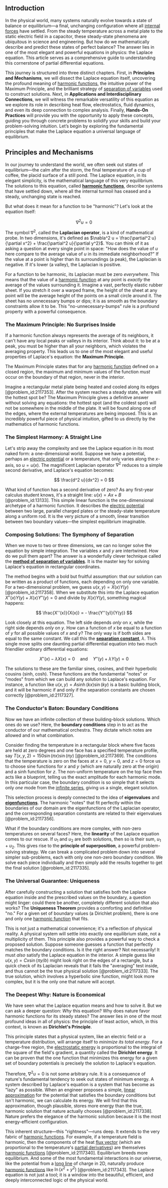 ## Introduction
In the physical world, many systems naturally evolve towards a state of balance or equilibrium—a final, unchanging configuration where all [internal forces](@article_id:167111) have settled. From the steady temperature across a metal plate to the static electric field in a capacitor, these steady-state phenomena are ubiquitous in science and engineering. But how do we mathematically describe and predict these states of perfect balance? The answer lies in one of the most elegant and powerful equations in physics: the Laplace equation. This article serves as a comprehensive guide to understanding this cornerstone of partial differential equations.

This journey is structured into three distinct chapters. First, in **Principles and Mechanisms**, we will dissect the Laplace equation itself, uncovering the profound meaning of [harmonic functions](@article_id:139166), the intuitive power of the Maximum Principle, and the brilliant strategy of [separation of variables](@article_id:148222) used to construct solutions. Next, in **Applications and Interdisciplinary Connections**, we will witness the remarkable versatility of this equation as we explore its role in describing heat flow, electrostatics, fluid dynamics, and even its deep connection to complex analysis. Finally, **Hands-On Practices** will provide you with the opportunity to apply these concepts, guiding you through concrete problems to solidify your skills and build your problem-solving intuition. Let’s begin by exploring the fundamental principles that make the Laplace equation a universal language of equilibrium.

## Principles and Mechanisms

In our journey to understand the world, we often seek out states of equilibrium—the calm after the storm, the final temperature of a cup of coffee, the placid surface of a still pond. The Laplace equation, in its elegant simplicity, is the mathematical language of this very equilibrium. The solutions to this equation, called **[harmonic functions](@article_id:139166)**, describe systems that have settled down, where all the internal turmoil has ceased and a steady, unchanging state is reached.

But what does it mean for a function to be "harmonic"? Let's look at the equation itself:

$$ \nabla^2 u = 0 $$

The symbol $\nabla^2$, called the **Laplacian operator**, is a kind of mathematical probe. In two dimensions, it's defined as $\nabla^2 u = \frac{\partial^2 u}{\partial x^2} + \frac{\partial^2 u}{\partial y^2}$. You can think of it as asking a question at every single point in space: "How does the value of $u$ here compare to the average value of $u$ in its immediate neighborhood?" If the value at a point is higher than its surroundings (a peak), the Laplacian is negative. If it's lower (a valley), the Laplacian is positive.

For a function to be harmonic, its Laplacian must be zero *everywhere*. This means that the value of a [harmonic function](@article_id:142903) at any point is *exactly* the average of the values surrounding it. Imagine a vast, perfectly elastic rubber sheet. If you stretch it over a warped frame, the height of the sheet at any point will be the average height of the points on a small circle around it. The sheet has no unnecessary bumps or dips; it is as smooth as the boundary constraints allow it to be. This "no-unnecessary-bumps" rule is a profound property with a powerful consequence.

### The Maximum Principle: No Surprises Inside

If a harmonic function always represents the average of its neighbors, it can't have any local peaks or valleys in its interior. Think about it: to be at a peak, you must be higher than all your neighbors, which violates the averaging property. This leads us to one of the most elegant and useful properties of Laplace's equation: the **Maximum Principle**.

The Maximum Principle states that for any [harmonic function](@article_id:142903) defined on a closed region, the maximum and minimum values of the function *must* occur on the boundary of that region, never in the interior.

Imagine a rectangular metal plate being heated and cooled along its edges [@problem_id:2117353]. After the system reaches a steady state, where will the hottest spot be? The Maximum Principle gives a definitive answer without solving any equations: the hottest spot (and the coldest spot) will not be somewhere in the middle of the plate. It will be found along one of the edges, where the external temperatures are being imposed. This is an incredibly powerful piece of physical intuition, gifted to us directly by the mathematics of harmonic functions.

### The Simplest Harmony: A Straight Line

Let's strip away the complexity and see the Laplace equation in its most naked form: a one-dimensional world. Suppose we have a potential, perhaps an [electric potential](@article_id:267060) or a temperature, that only varies along the $x$-axis, so $u = u(x)$. The magnificent Laplacian operator $\nabla^2$ reduces to a simple second derivative, and Laplace's equation becomes:

$$ \frac{d^2 u}{dx^2} = 0 $$

What kind of function has a second derivative of zero? As any first-year calculus student knows, it's a straight line: $u(x) = Ax + B$ [@problem_id:13133]. This simple linear function is the one-dimensional archetype of a harmonic function. It describes the [electric potential](@article_id:267060) between two large, parallel charged plates or the steady-state temperature along a uniform rod. It is the very picture of a smooth, linear transition between two boundary values—the simplest equilibrium imaginable.

### Composing Solutions: The Symphony of Separation

When we move to two or three dimensions, we can no longer solve the equation by simple integration. The variables $x$ and $y$ are intertwined. How do we pull them apart? The answer is a wonderfully clever technique called the **[method of separation of variables](@article_id:196826)**. It is the master key for solving Laplace's equation in rectangular coordinates.

The method begins with a bold but fruitful assumption: that our solution can be written as a product of functions, each depending on only one variable. For a two-dimensional problem, we guess $u(x,y) = X(x)Y(y)$ [@problem_id:2117358]. When we substitute this into the Laplace equation $X''(x)Y(y) + X(x)Y''(y) = 0$ and divide by $X(x)Y(y)$, something magical happens:

$$ \frac{X''(x)}{X(x)} = - \frac{Y''(y)}{Y(y)} $$

Look closely at this equation. The left side depends *only* on $x$, while the right side depends *only* on $y$. How can a function of $x$ be equal to a function of $y$ for all possible values of $x$ and $y$? The only way is if both sides are equal to the same constant. We call this the **[separation constant](@article_id:174776)**, $\lambda$. This single move splits one daunting partial differential equation into two much friendlier ordinary differential equations:

$$ X''(x) - \lambda X(x) = 0 \quad \text{and} \quad Y''(y) + \lambda Y(y) = 0 $$

The solutions to these are the familiar sines, cosines, and their hyperbolic cousins (sinh, cosh). These functions are the fundamental "notes" or "modes" from which we can build any solution to Laplace's equation. For instance, a function like $u(x, y) = A \sinh(kx) \sin(ky)$ is a basic building block, and it will be harmonic if and only if the separation constants are chosen correctly [@problem_id:2117327].

### The Conductor's Baton: Boundary Conditions

Now we have an infinite collection of these building-block solutions. Which ones do we use? Here, the **boundary conditions** step in to act as the conductor of our mathematical orchestra. They dictate which notes are allowed and in what combination.

Consider finding the temperature in a rectangular block where five faces are held at zero degrees and one face has a specified temperature profile, say $T(x,y,2) = 150 \sin(\pi x) \sin(\pi y)$ [@problem_id:2117369]. The conditions that the temperature is zero on the faces at $x=0$, $y=0$, and $z=0$ force us to choose sine functions for $x$ and $y$ (which are naturally zero at the origin) and a sinh function for $z$. The non-uniform temperature on the top face then acts like a blueprint, telling us the exact amplitude for each harmonic mode. In this particular case, the boundary condition is so simple that it selects only *one* mode from the [infinite series](@article_id:142872), giving us a single, elegant solution.

This selection process is deeply connected to the idea of **eigenvalues** and **[eigenfunctions](@article_id:154211)**. The harmonic "notes" that fit perfectly within the boundaries of our domain are the eigenfunctions of the Laplacian operator, and the corresponding separation constants are related to their eigenvalues [@problem_id:2117356].

What if the boundary conditions are more complex, with non-zero temperatures on several faces? Here, the **linearity** of the Laplace equation comes to our rescue. If $u_1$ and $u_2$ are both solutions, then so is their sum, $u_1 + u_2$. This gives rise to the **principle of superposition**, a powerful problem-solving strategy. We can break a complicated problem down into several simpler sub-problems, each with only one non-zero boundary condition. We solve each piece individually and then simply add the results together to get the final solution [@problem_id:2117335].

### The Universal Guarantee: Uniqueness

After carefully constructing a solution that satisfies both the Laplace equation inside and the prescribed values on the boundary, a question might linger: could there be another, completely different solution that also works? The **Uniqueness Theorem** provides a comforting and definitive "no." For a given set of boundary values (a Dirichlet problem), there is one and only one [harmonic function](@article_id:142903) that fits.

This is not just a mathematical convenience; it's a reflection of physical reality. A physical system will settle into exactly one equilibrium state, not a multiplicity of them. This principle also provides a powerful way to check a proposed solution. Suppose someone guesses a function that perfectly matches the boundary conditions. Is it the right answer? Not necessarily! It must *also* satisfy the Laplace equation in the interior. A simple guess like $u(x,y) = C x \sin(\pi y / b)$ might look right on the edges of a rectangle, but a quick check of its Laplacian reveals that it fails the "averaging" test inside, and thus cannot be the true physical solution [@problem_id:2117333]. The true solution, which involves a hyperbolic sine function, might look more complex, but it is the only one that nature will accept.

### The Deepest Why: Nature is Economical

We have seen what the Laplace equation means and how to solve it. But we can ask a deeper question: *Why* this equation? Why does nature favor harmonic functions for its steady states? The answer lies in one of the most profound ideas in all of physics: the principle of least action, which, in this context, is known as **Dirichlet's Principle**.

This principle states that a physical system, like an electric field or a temperature distribution, will arrange itself to *minimize its total energy*. For a charge-free region, the [electrostatic energy](@article_id:266912) is proportional to the integral of the square of the field's gradient, a quantity called the **Dirichlet energy**. It can be proven that the one function that minimizes this energy for a given set of boundary potentials is precisely the solution to Laplace's equation.

Therefore, $\nabla^2 u = 0$ is not some arbitrary rule. It is a consequence of nature's fundamental tendency to seek out states of minimum energy. A system described by Laplace's equation is a system that has become as "lazy" as possible. When an engineer proposes a simple, [linear approximation](@article_id:145607) for the potential that satisfies the boundary conditions but isn't harmonic, we can calculate its energy. We will find that this approximation, though plausible, stores more energy than the true, harmonic solution that nature actually chooses [@problem_id:2117338]. Nature prefers the elegance of the harmonic solution because it is the most energy-efficient configuration.

This inherent structure—this "rightness"—runs deep. It extends to the very fabric of [harmonic functions](@article_id:139166). For example, if a temperature field is harmonic, then the components of the heat [flux vector](@article_id:273083) (which are proportional to the temperature's [partial derivatives](@article_id:145786)) are themselves [harmonic functions](@article_id:139166) [@problem_id:2117340]. Equilibrium breeds more equilibrium. And some of the most fundamental interactions in our universe, like the potential from a [long line](@article_id:155585) of charge in 2D, naturally produce [harmonic functions](@article_id:139166) like $\ln(x^2+y^2)$ [@problem_id:2117343]. The Laplace equation is not just a tool; it is a window into the beautiful, efficient, and deeply interconnected logic of the physical world.
